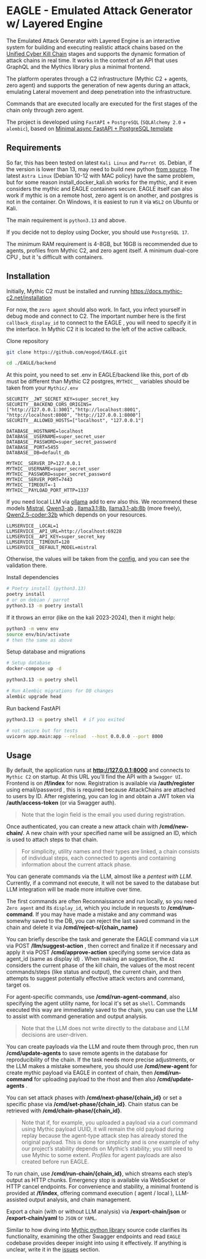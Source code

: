 # EAGLE - Emulated Attack Generator w/ Layered Engine

The Emulated Attack Generator with Layered Engine is an interactive system for building
and executing realistic attack chains based on the [Unified Cyber Kill Chain](https://www.unifiedkillchain.com/) stages and supports the dynamic formation of attack chains in real
time. It works in the context of an API that uses GraphQL and the Mythics library plus a minimal frontend.

The platform operates through a C2 infrastructure (Mythic C2 + agents, zero agent) and
supports the generation of new agents during an attack, emulating Lateral movement and
deep penetration into the infrastructure.

Commands that are executed locally are executed for the first stages of the chain only through zero agent.

The project is developed using `FastAPI` + `PostgreSQL` (`SQLAlchemy 2.0` + `alembic`), based on [Minimal async FastAPI + PostgreSQL template](https://github.com/rafsaf/minimal-fastapi-postgres-template/tree/main) 

## Requirements

So far, this has been tested on latest `Kali Linux` and `Parrot OS`. Debian, if the version is lower than 13, may need to build new python [from source](https://docs.python.org/3/using/unix.html#building-python
). The latest `Astra Linux` (Debian 10-12 with MAC policy) have the same problem, but for some reason install_docker_kali.sh works for the mythic, and it even considers the mythic and EAGLE containers secure. EAGLE itself can also work if mythic is on a remote host, zero agent is on another, and postgres is not in the container. On Windows, it is easiest to run it via `WSL2` on Ubuntu or Kali.

The main requirement is `python3.13` and above.

If you decide not to deploy using Docker, you should use `PostgreSQL 17`.

The minimum RAM requirement is 4-8GB, but 16GB is recommended due to agents, profiles from Mythic C2, and zero agent itself.
A minimum dual-core CPU , but it 's difficult with containers.

## Installation 
Initially, Mythic C2 must be installed and running https://docs.mythic-c2.net/installation

For now, the `zero agent` should also work. In fact, you infect yourself in debug mode and connect to C2. The important number here is the first `callback_display_id` to connect to the EAGLE , you will need to specify it in the interface. In Mythic C2 it is located to the left of the active callback.

Clone repository
```bash
git clone https://github.com/eogod/EAGLE.git
```
```bash
cd ./EAGLE/backend
```

At this point, you need to set .env in EAGLE/backend like this, port of db must be different than Mythic C2 postgres, `MYTHIC__` variables should be taken from your `Mythic/.env`
```env
SECURITY__JWT_SECRET_KEY=super_secret_key
SECURITY__BACKEND_CORS_ORIGINS=["http://127.0.0.1:3001","http://localhost:8001", "http://localhost:8000", "http://127.0.0.1:8000"]
SECURITY__ALLOWED_HOSTS=["localhost", "127.0.0.1"]

DATABASE__HOSTNAME=localhost
DATABASE__USERNAME=super_secret_user
DATABASE__PASSWORD=super_secret_password
DATABASE__PORT=5455
DATABASE__DB=default_db

MYTHIC__SERVER_IP=127.0.0.1
MYTHIC__USERNAME=super_secret_user
MYTHIC__PASSWORD=super_secret_password
MYTHIC__SERVER_PORT=7443
MYTHIC__TIMEOUT=-1
MYTHIC__PAYLOAD_PORT_HTTP=1337
```
If you need local LLM via [ollama](https://github.com/ollama/ollama) add to env also this. We recommend these models [Mistral](https://ollama.com/library/mistral), [Qwen3-ab](https://ollama.com/jaahas/qwen3-abliterated) , [llama3.1:8b](https://ollama.com/library/llama3.1), [llama3.1-ab:8b](https://ollama.com/mannix/llama3.1-8b-abliterated) (more freely), [Qwen2.5-coder:32b](https://ollama.com/library/qwen2.5-coder)  which depends on your resources.
```env
LLMSERVICE__LOCAL=1
LLMSERVICE__API_URL=http://localhost:69228
LLMSERVICE__API_KEY=super_secret_key
LLMSERVICE__TIMEOUT=120
LLMSERVICE__DEFAULT_MODEL=mistral
```
Otherwise, the values will be taken from the [config](https://github.com/eogod/EAGLE/blob/main/backend/app/core/config.py), and you can see the validation there.

Install dependencies
```bash
# Poetry install (python3.13)
poetry install
# or on debian / parrot
python3.13 -m poetry install
```
If it throws an error (like on the kali 2023-2024), then it might help:
```bash
python3 -m venv env
source env/bin/activate
# then the same as above
```
Setup database and migrations 
```bash
# Setup database
docker-compose up -d

python3.13 -m poetry shell

# Run Alembic migrations for DB changes
alembic upgrade head
```
Run backend FastAPI
```bash
python3.13 -m poetry shell  # if you exited

# not secure but for tests 
uvicorn app.main:app --reload  --host 0.0.0.0 --port 8000
```

## Usage

By default, the application runs at **http://127.0.0.1:8000** and connects to `Mythic C2` on startup.
At this URL you’ll find the API with a `Swagger UI`.  Frontend is on **/f/index** for now.
Registration is available via **/auth/register** using email/password , this is required because AttackChains are attached to users by ID. After registering, you can log in and obtain a JWT token via **/auth/access-token** (or via Swagger auth).
> Note that the login field is the email you used during registration.

Once authenticated, you can create a new attack chain with **/cmd/new-chain/**.
A new chain with your specified name will be assigned an ID, which is used to attach steps to that chain.
> For simplicity, utility names and their types are linked, a chain consists of individual steps, each connected to agents and containing information about the current attack phase.

You can generate commands via the LLM, almost like a *pentest with LLM*.
Currently, if a command not execute, it will not be saved to the database but LLM integration will be made more intuitive over time.

The first commands are often Reconnaissance and run locally, so you need `Zero agent` and its `display_id`,
which you include in requests to **/cmd/run-command**.
If you may have made a mistake and any command was somewhy saved to the DB, you can reject the last saved command in the chain and delete it via **/cmd/reject-s/{chain_name}**

You can briefly describe the task and generate the EAGLE command via `LLM` via POST **/llm/suggest-action** , then correct and finalize it if necessary and apply it via POST **/cmd/approve-action** specifying some service data as agent_id (same as display id) . When making an suggestion, the `AI` considers the current phase of the kill chain, the values of the most recent commands/steps (like status and output), the current chain, and then attempts to suggest potentially effective attack vectors and command, target os.

For agent-specific commands, use **/cmd/run-agent-command**, also specifying the agent utility name, for local it's set as `shell`.
Commands executed this way are immediately saved to the chain, 
you can use the LLM to assist with command generation and output analysis.
> Note that the LLM does not write directly to the database and LLM decisions are user-driven.

You can create payloads via the LLM and route them through proc, 
then run **/cmd/update-agents** to save remote agents in the database for reproducibility of the chain. If the task needs more precise adjustments, or the LLM makes a mistake somewhere, you should use **/cmd/new-agent** for create mythic payload via EAGLE in context of chain, then **/cmd/run-command** for uploading payload to the rhost and then also **/cmd/update-agents** .

You can set attack phases with **/cmd/next-phase/{chain_id}**
or set a specific phase via **/cmd/set-phase/{chain_id}**.
Chain status can be retrieved with **/cmd/chain-phase/{chain_id}**.
> Note that if, for example, you uploaded a payload via a curl command using Mythic payload UUID, it will remain the old payload during replay because the agent-type attack step has already stored the original payload. This is done for simplicity and is one example of why our project’s stability depends on Mythic’s stability; you still need to use Mythic to some extent. *Profiles* for agent payloads are also created before run EAGLE.

To run chain, use **/cmd/run-chain/{chain_id}**, which streams each step’s output as HTTP chunks.
Emergency stop is available via WebSocket or HTTP cancel endpoints.
For convenience and stability, a minimal frontend is provided at **/f/index**, offering command execution ( agent / local ),
LLM-assisted output analysis, and chain management.

Export a chain (with or without LLM analysis) via **/export-chain/json** or **/export-chain/yaml** to `JSON` or `YAML`.

Similar to how diving into [Mythic python library](https://github.com/MythicMeta/Mythic_Scripting/blob/master/mythic/mythic.py) source code clarifies its functionality, examining the other Swagger endpoints and read `EAGLE` codebase provides deeper insight into using it effectively. If anything is unclear, write it in the [issues](https://github.com/eogod/EAGLE/issues) section.
